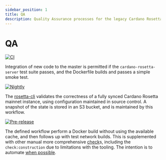 ```yaml
---
sidebar_position: 1
title: QA
description: Quality Assurance processes for the legacy Cardano Rosetta implementation
---
```


# QA

[![CI][img_src_CI]][workflow_CI]

Integration of new code to the master is permitted if the `cardano-rosetta-server` test suite
passes, and the Dockerfile builds and passes a simple smoke test.

[![Nightly][img_src_Nightly]][workflow_Nightly]

The [rosetta-cli] validates the correctness of
a fully synced Cardano Rosetta mainnet instance, using configuration maintained in source control.
A snapshot of the state is stored in an S3 bucket, and is maintained by this workflow.

[![Pre-release][img_src_Pre-release]][workflow_Pre-release]

The defined workflow perform a Docker build without using the available cache, and then follows
up with test network builds. This is supplemented with other manual more comprehensive [check]s,
including the `check:construction` due to limitations with the tooling. The intention is to
automate [when possible].

[img_src_CI]: https://github.com/input-output-hk/cardano-rosetta/workflows/CI/badge.svg
[workflow_CI]: https://github.com/input-output-hk/cardano-rosetta/actions?query=workflow%3ACI
[img_src_Nightly]: https://github.com/input-output-hk/cardano-rosetta/workflows/Nightly/badge.svg
[workflow_Nightly]: https://github.com/input-output-hk/cardano-rosetta/actions?query=workflow%3ANightly
[rosetta-cli]: https://github.com/coinbase/rosetta-cli
[img_src_Pre-release]: https://github.com/input-output-hk/cardano-rosetta/workflows/Pre-release/badge.svg
[workflow_Pre-release]: https://github.com/input-output-hk/cardano-rosetta/actions?query=workflow%3APre-release
[check]: ../test/check/README.md
[when possible]: https://github.com/coinbase/rosetta-cli/issues/112
